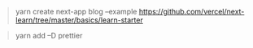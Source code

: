 > yarn create next-app blog –example https://github.com/vercel/next-learn/tree/master/basics/learn-starter

> yarn add –D prettier
